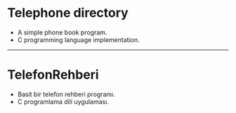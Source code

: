 # Telephone directory
 - A simple phone book program.
 - C programming language implementation.
 
 ---------------
 
 # TelefonRehberi
 - Basit bir telefon rehberi programı.
 - C programlama dili uygulaması.

